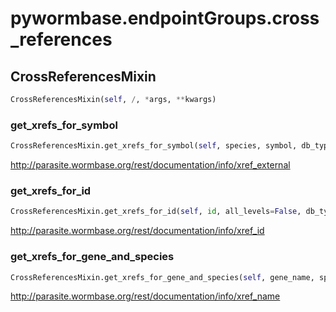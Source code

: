 <h1 id="pywormbase.endpointGroups.cross_references">pywormbase.endpointGroups.cross_references</h1>


<h2 id="pywormbase.endpointGroups.cross_references.CrossReferencesMixin">CrossReferencesMixin</h2>

```python
CrossReferencesMixin(self, /, *args, **kwargs)
```

<h3 id="pywormbase.endpointGroups.cross_references.CrossReferencesMixin.get_xrefs_for_symbol">get_xrefs_for_symbol</h3>

```python
CrossReferencesMixin.get_xrefs_for_symbol(self, species, symbol, db_type=None, external_db=None, object_type=None)
```
http://parasite.wormbase.org/rest/documentation/info/xref_external
<h3 id="pywormbase.endpointGroups.cross_references.CrossReferencesMixin.get_xrefs_for_id">get_xrefs_for_id</h3>

```python
CrossReferencesMixin.get_xrefs_for_id(self, id, all_levels=False, db_type='core', external_db=None, object_type=None, species=None)
```
http://parasite.wormbase.org/rest/documentation/info/xref_id
<h3 id="pywormbase.endpointGroups.cross_references.CrossReferencesMixin.get_xrefs_for_gene_and_species">get_xrefs_for_gene_and_species</h3>

```python
CrossReferencesMixin.get_xrefs_for_gene_and_species(self, gene_name, species, db_type='core', external_db=None)
```
http://parasite.wormbase.org/rest/documentation/info/xref_name
